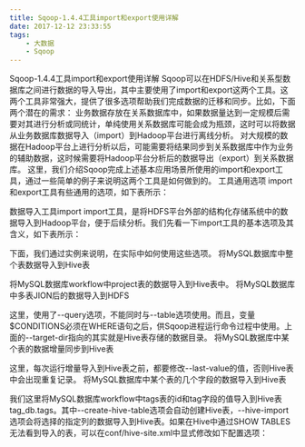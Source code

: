 ```yaml
---
title: Sqoop-1.4.4工具import和export使用详解
date: 2017-12-12 23:33:55
tags:
	- 大数据
	- Sqoop
---
```


Sqoop-1.4.4工具import和export使用详解
Sqoop可以在HDFS/Hive和关系型数据库之间进行数据的导入导出，其中主要使用了import和export这两个工具。这两个工具非常强大，提供了很多选项帮助我们完成数据的迁移和同步。比如，下面两个潜在的需求：
业务数据存放在关系数据库中，如果数据量达到一定规模后需要对其进行分析或同统计，单纯使用关系数据库可能会成为瓶颈，这时可以将数据从业务数据库数据导入（import）到Hadoop平台进行离线分析。
对大规模的数据在Hadoop平台上进行分析以后，可能需要将结果同步到关系数据库中作为业务的辅助数据，这时候需要将Hadoop平台分析后的数据导出（export）到关系数据库。
这里，我们介绍Sqoop完成上述基本应用场景所使用的import和export工具，通过一些简单的例子来说明这两个工具是如何做到的。
工具通用选项
import和export工具有些通用的选项，如下表所示：

数据导入工具import
import工具，是将HDFS平台外部的结构化存储系统中的数据导入到Hadoop平台，便于后续分析。我们先看一下import工具的基本选项及其含义，如下表所示：

下面，我们通过实例来说明，在实际中如何使用这些选项。
将MySQL数据库中整个表数据导入到Hive表

将MySQL数据库workflow中project表的数据导入到Hive表中。
将MySQL数据库中多表JION后的数据导入到HDFS
<!-- more -->
这里，使用了--query选项，不能同时与--table选项使用。而且，变量$CONDITIONS必须在WHERE语句之后，供Sqoop进程运行命令过程中使用。上面的--target-dir指向的其实就是Hive表存储的数据目录。
将MySQL数据库中某个表的数据增量同步到Hive表

这里，每次运行增量导入到Hive表之前，都要修改--last-value的值，否则Hive表中会出现重复记录。
将MySQL数据库中某个表的几个字段的数据导入到Hive表

我们这里将MySQL数据库workflow中tags表的id和tag字段的值导入到Hive表tag_db.tags。其中--create-hive-table选项会自动创建Hive表，--hive-import选项会将选择的指定列的数据导入到Hive表。如果在Hive中通过SHOW TABLES无法看到导入的表，可以在conf/hive-site.xml中显式修改如下配置选项：


